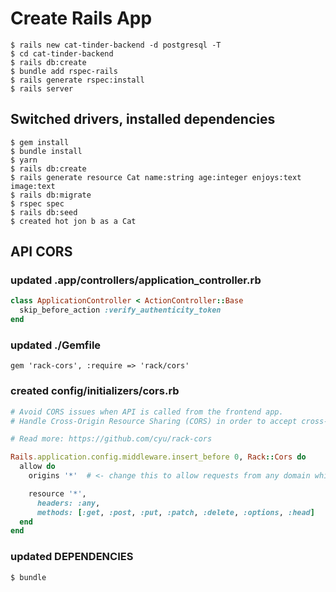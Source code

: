 # Create Rails App

```shell
$ rails new cat-tinder-backend -d postgresql -T
$ cd cat-tinder-backend
$ rails db:create
$ bundle add rspec-rails
$ rails generate rspec:install
$ rails server
```

## Switched drivers, installed dependencies

```shell
$ gem install
$ bundle install
$ yarn
$ rails db:create
$ rails generate resource Cat name:string age:integer enjoys:text image:text
$ rails db:migrate
$ rspec spec
$ rails db:seed
$ created hot jon b as a Cat
```

## API CORS

### updated .app/controllers/application_controller.rb

```ruby
class ApplicationController < ActionController::Base
  skip_before_action :verify_authenticity_token
end
```

### updated ./Gemfile

```
gem 'rack-cors', :require => 'rack/cors'
```

### created config/initializers/cors.rb

```ruby
# Avoid CORS issues when API is called from the frontend app.
# Handle Cross-Origin Resource Sharing (CORS) in order to accept cross-origin AJAX requests.

# Read more: https://github.com/cyu/rack-cors

Rails.application.config.middleware.insert_before 0, Rack::Cors do
  allow do
    origins '*'  # <- change this to allow requests from any domain while in development.

    resource '*',
      headers: :any,
      methods: [:get, :post, :put, :patch, :delete, :options, :head]
  end
end
```

### updated DEPENDENCIES

```shell
$ bundle
```
